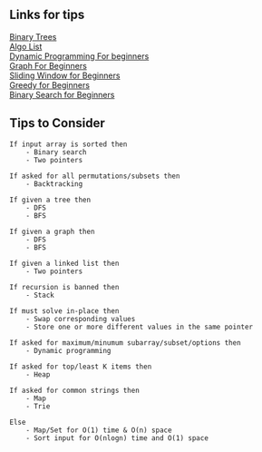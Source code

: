 ## Links for tips 

[Binary Trees](https://leetcode.com/discuss/study-guide/1212004/Binary-Trees-study-guide) \
[Algo List](https://leetcode.com/discuss/study-guide/1204393/Algo-List) \
[Dynamic Programming For beginners](https://leetcode.com/discuss/study-guide/662866/DP-for-Beginners-Problems-or-Patterns-or-Sample-Solutions) \
[Graph For Beginners](https://leetcode.com/discuss/study-guide/655708/Graph-For-Beginners-Problems-or-Pattern-or-Sample-Solutions) \
[Sliding Window for Beginners](https://leetcode.com/discuss/general-discussion/657507/Sliding-Window-for-Beginners-Problems-or-Template-or-Sample-Solutions) \
[Greedy for Beginners](https://leetcode.com/discuss/study-guide/669996/Greedy-for-Beginners-Problems-or-Sample-solutions) \
[Binary Search for Beginners](https://leetcode.com/discuss/study-guide/691825/Binary-Search-for-Beginners-Problems-or-Patterns-or-Sample-solutions)



## Tips to Consider

```
If input array is sorted then
    - Binary search
    - Two pointers

If asked for all permutations/subsets then
    - Backtracking

If given a tree then
    - DFS
    - BFS

If given a graph then
    - DFS
    - BFS

If given a linked list then
    - Two pointers

If recursion is banned then
    - Stack

If must solve in-place then
    - Swap corresponding values
    - Store one or more different values in the same pointer

If asked for maximum/minumum subarray/subset/options then
    - Dynamic programming

If asked for top/least K items then
    - Heap

If asked for common strings then
    - Map
    - Trie

Else
    - Map/Set for O(1) time & O(n) space
    - Sort input for O(nlogn) time and O(1) space
```
